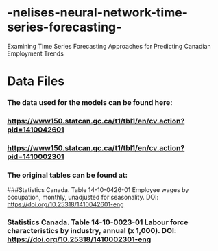 # -nelises-neural-network-time-series-forecasting-
Examining Time Series Forecasting Approaches for Predicting Canadian Employment Trends

# Data Files
### The data used for the models can be found here:
### https://www150.statcan.gc.ca/t1/tbl1/en/cv.action?pid=1410042601
### https://www150.statcan.gc.ca/t1/tbl1/en/cv.action?pid=1410002301



### The original tables can be found at:
###Statistics Canada. Table 14-10-0426-01  Employee wages by occupation, monthly, unadjusted for seasonality. DOI: https://doi.org/10.25318/1410042601-eng
### Statistics Canada. Table 14-10-0023-01  Labour force characteristics by industry, annual (x 1,000). DOI: https://doi.org/10.25318/1410002301-eng
